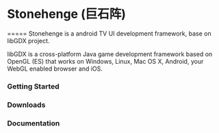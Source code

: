# Stonehenge (巨石阵)
=====
Stonehenge is a android TV UI development framework, base on libGDX project.

libGDX is a cross-platform Java game development framework based on 
OpenGL (ES) that works on Windows, Linux, Mac OS X, Android, your
WebGL enabled browser and iOS.

### Getting Started

### Downloads

### Documentation


